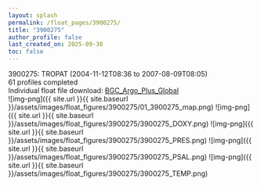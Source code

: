 ```yaml
---
layout: splash
permalink: /float_pages/3900275/
title: "3900275"
author_profile: false
last_created_on: 2025-09-30
toc: false
---
```

 
3900275: TROPAT (2004-11-12T08:36 to 2007-08-09T08:05)\
61 profiles completed\
Individual float file download: [BGC_Argo_Plus_Global](https://ftp.soest.hawaii.edu/bgc_argo_plus/Individual_Floats/outliers_removed/3900275_Sprof_processed.nc)\
![img-png]({{ site.url }}{{ site.baseurl }}/assets/images/float_figures/3900275/01_3900275_map.png)
![img-png]({{ site.url }}{{ site.baseurl }}/assets/images/float_figures/3900275/3900275_DOXY.png)
![img-png]({{ site.url }}{{ site.baseurl }}/assets/images/float_figures/3900275/3900275_PRES.png)
![img-png]({{ site.url }}{{ site.baseurl }}/assets/images/float_figures/3900275/3900275_PSAL.png)
![img-png]({{ site.url }}{{ site.baseurl }}/assets/images/float_figures/3900275/3900275_TEMP.png)
